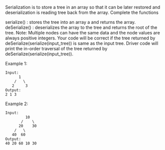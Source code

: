 Serialization is to store a tree in an array so that it can be later restored and deserialization is reading tree back from the array. Complete the functions

serialize() : stores the tree into an array a and returns the array.
deSerialize() : deserializes the array to the tree and returns the root of the tree.
Note: Multiple nodes can have the same data and the node values are always positive integers. Your code will be correct if the tree returned by deSerialize(serialize(input_tree)) is same as the input tree. Driver code will print the in-order traversal of the tree returned by deSerialize(serialize(input_tree)).

Example 1:
```
Input:
      1
    /   \
   2     3
Output: 
2 1 3
```
Example 2:
```
Input:
         10
       /    \
      20    30
    /   \
   40  60
Output: 
40 20 60 10 30
```
